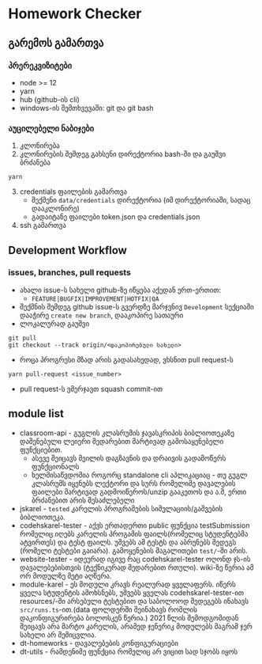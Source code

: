 # Homework Checker

## გარემოს გამართვა
### პრერეკვიზიტები
- node >= 12
- yarn
- hub (github-ის cli)
- windows-ის შემთხვევაში: git და git bash

### აუცილებელი ნაბიჯები
1. კლონირება
2. კლონირების შემდეგ გახსენი დირექტორია bash-ში და გაუშვი ბრძანება
```shell
yarn
```
3. credentials ფაილების გამართვა
    - შექმენი `data/credentials` დირექტორია (იმ დირექტორიაში, სადაც დააკლონირე)
    - გადაიტანე ფაილები token.json და credentials.json
4. ssh გამართვა

<!-- TODO add instructions -->

## Development Workflow
### issues, branches, pull requests
- ახალი issue-ს სახელი github-ზე იწყება აქედან ერთ-ერთით:
  - `FEATURE|BUGFIX|IMPROVEMENT|HOTFIX|QA`
- შექმნის შემდეგ github issue-ს გვერდზე მარჯვნივ `Development` სექციაში დააჭირე `create new branch`, დააკოპირე სათაური
- ლოკალურად გაუშვი
```shell
git pull
git checkout --track origin/<დაკოპირებული სახელი>
```
- როცა პროგრესი მზად არის გადასახედად, ვხსნით pull request-ს
```shell
yarn pull-request <issue_number>
```
- pull request-ს ვმერჯავთ squash commit-ით


## module list
* classroom-api - გუგლის კლასრუმის ჯავასკრიპის ბიბლიოთეკაზე დაშენებული ლეიერი შედარებით მარტივად გამოსაყენებელი ფუნქციებით.
	* ასევე შეიცავს მეილის დაგზავნის და დრაივის გადამოწერს ფუნქციონალს
	* ხელმისაწვდომია როგორც standalone cli აპლიკაციაც - თუ გუგლ კლასრუმს იყენებს ლექტორი და სურს რომელიმე დავალების ფაილები მარტივად გადმოიწეროს/unzip გააკეთოს და ა.შ, ერთი ბრძანებით არის შესაძლებელი
* jskarel - `tested` კარელის პროგრამების სიმულაციის/გაშვების ბიბლიოთეკა.
* codehskarel-tester - აქვს ერთადერთი public ფუნქცია testSubmission რომელიც იღებს კარელის პროგამის ფაილს(რომელიც სტუდენტებმა ატვირთეს) და ტესტ ფაილს. უშვებს ამ ტესტს და აბრუნებს შედეგს (რომელი ტესტები გაიარა). გამოყენების მაგალითები `test/`-ში არის.
* website-tester - იდეურად იგივე რაც codehskarel-tester ოღონდ ჯს-ის დავალებებისთვის (ტექნიკურად შედარებით რთული). wiki-ზე წერია ამ ორ მოდულზე მეტი აღწერა.
* module-karel - ეს მოდული კრავს რეალურად ყველაფერს. იწერს ყველა სტუდენტის ამოხსნებს, უშვებს ყველას codehskarel-tester-ით resources/-ში არსებული ტესტებით და საბოლოოდ შედეგებს ინახავს `src/runs.ts`-ით.(data ფოლდერში შეინახავს რომლის დაკონფიგურირება ბოლოსკენ წერია.) 2021 წლის შემოდგომიდან შეიცავს არა მარტო კარელის, არამედ ჯენერიკ მოდულებს მაგრამ ჯერ სახელი არ შემიცვლია.
* dt-homeworks - დავალებების კონფიგურაციები
* dt-utils - რამდენიმე ფუნქცია რომელიც არ ვიცით სად სჯობს იყოს

